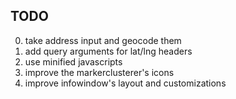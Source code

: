 TODO
----

0. take address input and geocode them
1. add query arguments for lat/lng headers
2. use minified javascripts
3. improve the markerclusterer's icons
4. improve infowindow's layout and customizations